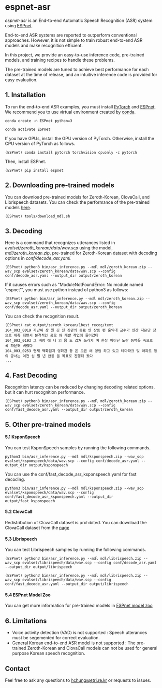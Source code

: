 # espnet-asr
*espnet-asr* is an End-to-end Automatic Speech Recognition (ASR) system using [ESPnet](https://github.com/espnet/espnet).

End-to-end ASR systems are reported to outperform conventional approaches.
However, it is not simple to train robust end-to-end ASR models and make recognition efficient.

In this project, we provide an easy-to-use inference code, pre-trained models, and training recipes to handle these problems.

The pre-trained models are tuned to achieve best performance for each dataset at the time of release, and an intuitive inference code is provided for easy evaluation.

## 1. Installation
To run the end-to-end ASR examples, you must install [PyTorch](https://pytorch.org/) and [ESPnet](https://github.com/espnet/espnet).
We recommend you to use virtual environment created by [conda](https://docs.conda.io/en/latest/miniconda.html).

```conda create -n ESPnet python=3```

```conda activate ESPnet```

If you have GPUs, install the GPU version of PyTorch. Otherwise, install the CPU version of PyTorch as follows.

```(ESPnet) conda install pytorch torchvision cpuonly -c pytorch```

Then, install ESPnet.

```(ESPnet) pip install espnet```

## 2. Downloading pre-trained models
You can download pre-trained models for Zeroth-Korean, ClovaCall, and Librispeech datasets. You can check the performance of the pre-trained models [here](https://github.com/hchung12/espnet-asr/tree/master/recipes).

```(ESPnet) tools/download_mdl.sh```

## 3. Decoding
Here is a command that recognizes utterances listed in *evalset/zeroth_korean/data/wav.scp* using the model, *mdl/zeroth_korean.zip*, pre-trained for Zeroth-Korean dataset with decoding options in *conf/decode_asr.yaml*.  

```(ESPnet) python3 bin/asr_inference.py --mdl mdl/zeroth_korean.zip --wav_scp evalset/zeroth_korean/data/wav.scp --config conf/decode_asr.yaml --output_dir output/zeroth_korean```

If it causes errors such as "ModuleNotFoundError: No module named 'espnet'", you must use python instead of python3 as follows:

```(ESPnet) python bin/asr_inference.py --mdl mdl/zeroth_korean.zip --wav_scp evalset/zeroth_korean/data/wav.scp --config conf/decode_asr.yaml --output_dir output/zeroth_korean```

You can check the recognition result.

```
(ESPnet) cat output/zeroth_korean/1best_recog/text 
104_003_0019 지난해 삼 월 김 전 장관의 동료 인 장동 련 홍익대 교수가 민간 자문단 장으로 위촉 되면서 본격적인 공모 와 개발 작업에 들어갔다
104_003_0193 그 바람 에 나 의 몸 도 겹쳐 쓰러지 며 한창 피어난 노란 동백꽃 속으로 폭 파묻혀 버렸다
104_003_0253 현재 백화점과 영화관 등 은 오픈 해 영업 하고 있고 테마파크 및 아파트 등 의 공사는 이천 십 팔 년 완공 을 목표로 진행돼 왔다
...
```
## 4. Fast Decoding
Recognition latency can be reduced by changing decoding related options, but it can hurt recognition performance.

```(ESPnet) python3 bin/asr_inference.py --mdl mdl/zeroth_korean.zip --wav_scp evalset/zeroth_korean/data/wav.scp --config conf/fast_decode_asr.yaml --output_dir output/zeroth_korean```

## 5. Other pre-trained models
#### 5.1 KsponSpeech
You can test KsponSpeech samples by running the following commands.

```python3 bin/asr_inference.py --mdl mdl/ksponspeech.zip --wav_scp evalset/ksponspeech/data/wav.scp --config conf/decode_asr.yaml --output_dir output/ksponspeech```

You can use the conf/fast_decode_asr_ksponspeech.yaml for fast decoding.

```python3 bin/asr_inference.py --mdl mdl/ksponspeech.zip --wav_scp evalset/ksponspeech/data/wav.scp --config conf/fast_decode_asr_ksponspeech.yaml --output_dir output/fast_ksponspeech```

#### 5.2 ClovaCall
Redistribution of ClovaCall dataset is prohibited. You can download the ClovaCall dataset from the [page](https://docs.google.com/forms/d/e/1FAIpQLSf5bm7FtWYeZf8C02mlyZCg32yMrA9_DgKU17oD0migPkEXog/viewform)

#### 5.3 Librispeech
You can test Librispeech samples by running the following commands.

```(ESPnet) python3 bin/asr_inference.py --mdl mdl/librispeech.zip --wav_scp evalset/librispeech/data/wav.scp --config conf/decode_asr.yaml --output_dir output/librispeech```

```(ESPnet) python3 bin/asr_inference.py --mdl mdl/librispeech.zip --wav_scp evalset/librispeech/data/wav.scp --config conf/fast_decode_asr.yaml --output_dir output/librispeech```

#### 5.4 ESPnet Model Zoo
You can get more information for pre-trained models in [ESPnet model zoo](https://github.com/espnet/espnet_model_zoo)

## 6. Limitations
* Voice activity detection (VAD) is not supported : Speech utterances must be segemented for correct evaluation.
* General Korean end-to-end ASR model is not supported : The pre-trained Zeroth-Korean and ClovaCall models can not be used for general purpose Korean speech recognition.

## Contact
Feel free to ask any questions to hchung@etri.re.kr or requests to issues.
